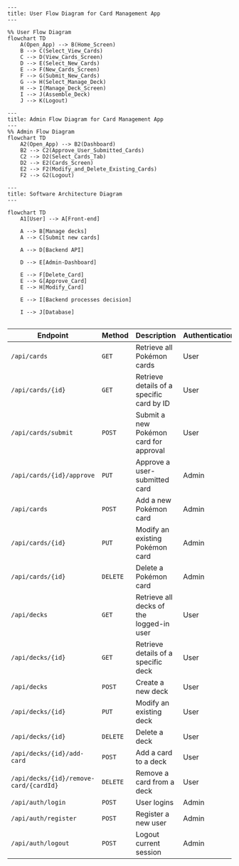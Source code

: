 

```mermaid
---
title: User Flow Diagram for Card Management App
---

%% User Flow Diagram
flowchart TD
    A(Open_App) --> B(Home_Screen)
    B --> C(Select_View_Cards)
    C --> D(View_Cards_Screen)
    D --> E(Select_New_Cards)
    E --> F(New_Cards_Screen)
    F --> G(Submit_New_Cards)
    G --> H(Select_Manage_Deck)
    H --> I(Manage_Deck_Screen)
    I --> J(Assemble_Deck)
    J --> K(Logout)  

```




```mermaid
---
title: Admin Flow Diagram for Card Management App
---
%% Admin Flow Diagram
flowchart TD
    A2(Open_App) --> B2(Dashboard)
    B2 --> C2(Approve_User_Submitted_Cards)
    C2 --> D2(Select_Cards_Tab)
    D2 --> E2(Cards_Screen)
    E2 --> F2(Modify_and_Delete_Existing_Cards)
    F2 --> G2(Logout)
```


```mermaid
---
title: Software Architecture Diagram
---

flowchart TD
    A1[User] --> A[Front-end]
    
    A --> B[Manage decks]
    A --> C[Submit new cards]
    
    A --> D[Backend API]
    
    D --> E[Admin-Dashboard]
    
    E --> F[Delete_Card]
    E --> G[Approve_Card]
    E --> H[Modify_Card]

    E --> I[Backend processes decision]
    
    I --> J[Database]


```
| **Endpoint**                         | **Method** | **Description**                                   | **Authentication** |
|--------------------------------------|-----------|-------------------------------------------------|--------------------|
| `/api/cards`                         | `GET`     | Retrieve all Pokémon cards                      | User               |
| `/api/cards/{id}`                     | `GET`     | Retrieve details of a specific card by ID      | User              |
| `/api/cards/submit`                   | `POST`    | Submit a new Pokémon card for approval         | User               |
| `/api/cards/{id}/approve`             | `PUT`     | Approve a user-submitted card                  | Admin              |
| `/api/cards`                          | `POST`    | Add a new Pokémon card                         | Admin              |
| `/api/cards/{id}`                     | `PUT`     | Modify an existing Pokémon card                | Admin              |
| `/api/cards/{id}`                     | `DELETE`  | Delete a Pokémon card                          | Admin              |
| `/api/decks`                          | `GET`     | Retrieve all decks of the logged-in user       | User               |
| `/api/decks/{id}`                     | `GET`     | Retrieve details of a specific deck           | User               |
| `/api/decks`                          | `POST`    | Create a new deck                             | User               |
| `/api/decks/{id}`                     | `PUT`     | Modify an existing deck                       | User               |
| `/api/decks/{id}`                     | `DELETE`  | Delete a deck                                | User               |
| `/api/decks/{id}/add-card`            | `POST`    | Add a card to a deck                         | User               |
| `/api/decks/{id}/remove-card/{cardId}` | `DELETE`  | Remove a card from a deck                    | User               |
| `/api/auth/login`                     | `POST`    | User logins                                  | Admin               |
| `/api/auth/register`                  | `POST`    | Register a new user                          | Admin               |
| `/api/auth/logout`                    | `POST`    | Logout current session                       | Admin               |
